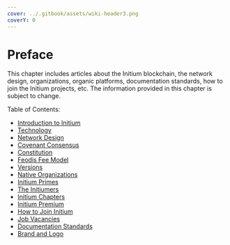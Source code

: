 ```yaml
---
cover: ../.gitbook/assets/wiki-header3.png
coverY: 0
---
```


# Preface

This chapter includes articles about the Initium blockchain, the network design, organizations, organic platforms, documentation standards, how to join the Initium projects, etc. The information provided in this chapter is subject to change.&#x20;

Table of Contents:

* [Introduction to Initium](introduction-to-initium.md)
* [Technology](technology.md)
* [Network Design](network-design.md)
* [Covenant Consensus](covenant-consensus.md)
* [Constitution ](constitution.md)
* [Feodis Fee Model](feodis-fee-model.md)
* [Versions](versions-design.md)
* [Native Organizations](native-organization.md)
* [Initium Primes](initium-primes.md)
* [The Initiumers](the-initiumers.md)
* [Initium Chapters](initium-chapters.md)
* [Initium Premium](initium-premium.md)&#x20;
* [How to Join Initium](how-to-join-initium.md)
* [Job Vacancies](job-vacancies.md)
* [Documentation Standards](documentation-standards.md)
* [Brand and Logo](brand-and-logo.md)
